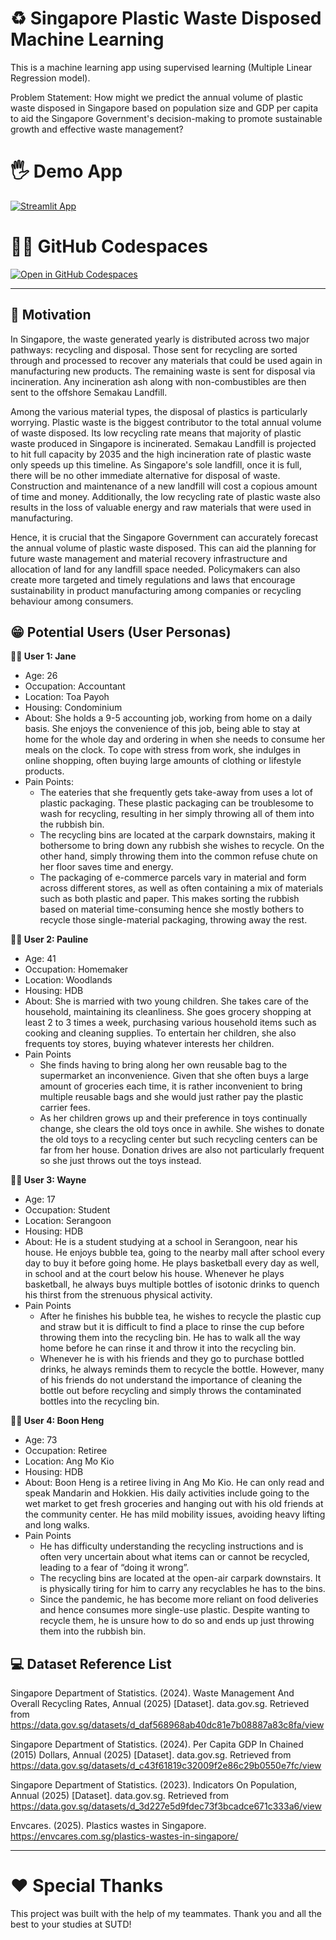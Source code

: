 # ♻ Singapore Plastic Waste Disposed Machine Learning

This is a machine learning app using supervised learning (Multiple Linear Regression model).

Problem Statement: How might we predict the annual volume of plastic waste disposed in Singapore based on population size and GDP per capita to aid the Singapore Government's decision-making to promote sustainable growth and effective waste management?


# 🖐 Demo App

[![Streamlit App](https://static.streamlit.io/badges/streamlit_badge_black_white.svg)](https://WYJ-Plastic-Waste-Machine-Learning.streamlit.app/)


# 👩‍💻 GitHub Codespaces

[![Open in GitHub Codespaces](https://github.com/codespaces/badge.svg)](https://codespaces.new/streamlit/app-starter-kit?quickstart=1)


-------------------------------------------


## 🎯 Motivation
In Singapore, the waste generated yearly is distributed across two major pathways: recycling and disposal. Those sent for recycling are sorted through and processed to recover any materials that could be used again in manufacturing new products. The remaining waste is sent for disposal via incineration. Any incineration ash along with non-combustibles are then sent to the offshore Semakau Landfill.

Among the various material types, the disposal of plastics is particularly worrying. Plastic waste is the biggest contributor to the total annual volume of waste disposed. Its low recycling rate means that majority of plastic waste produced in Singapore is incinerated. Semakau Landfill is projected to hit full capacity by 2035 and the high incineration rate of plastic waste only speeds up this timeline. As Singapore's sole landfill, once it is full, there will be no other immediate alternative for disposal of waste. Construction and maintenance of a new landfill will cost a copious amount of time and money. Additionally, the low recycling rate of plastic waste also results in the loss of valuable energy and raw materials that were used in manufacturing. 

Hence, it is crucial that the Singapore Government can accurately forecast the annual volume of plastic waste disposed. This can aid the planning for future waste management and material recovery infrastructure and allocation of land for any landfill space needed. Policymakers can also create more targeted and timely regulations and laws that encourage sustainability in product manufacturing among companies or recycling behaviour among consumers.


## 😁 Potential Users (User Personas)

**🙋‍♀️ User 1: Jane**
- Age: 26
- Occupation: Accountant
- Location: Toa Payoh
- Housing: Condominium
- About: She holds a 9-5 accounting job, working from home on a daily basis. She enjoys the convenience of this job, being able to stay at home for the whole day and ordering in when she needs to consume her meals on the clock. To cope with stress from work, she indulges in online shopping, often buying large amounts of clothing or lifestyle products.
- Pain Points:
  - The eateries that she frequently gets take-away from uses a lot of plastic packaging. These plastic packaging can be troublesome to wash for recycling, resulting in her simply throwing all of them into the rubbish bin.
  - The recycling bins are located at the carpark downstairs, making it bothersome to bring down any rubbish she wishes to recycle. On the other hand, simply throwing them into the common refuse chute on her floor saves time and energy.
  - The packaging of e-commerce parcels vary in material and form across different stores, as well as often containing a mix of materials such as both plastic and paper. This makes sorting the rubbish based on material time-consuming hence she mostly bothers to recycle those single-material packaging, throwing away the rest.


**🙋‍♀️ User 2: Pauline**
- Age: 41
- Occupation: Homemaker
- Location: Woodlands
- Housing: HDB
- About: She is married with two young children. She takes care of the household, maintaining its cleanliness. She goes grocery shopping at least 2 to 3 times a week, purchasing various household items such as cooking and cleaning supplies. To entertain her children, she also frequents toy stores, buying whatever interests her children.
- Pain Points
  - She finds having to bring along her own reusable bag to the supermarket an inconvenience. Given that she often buys a large amount of groceries each time, it is rather inconvenient to bring multiple reusable bags and she would just rather pay the plastic carrier fees.
  - As her children grows up and their preference in toys continually change, she clears the old toys once in awhile. She wishes to donate the old toys to a recycling center but such recycling  centers can be far from her house. Donation drives are also not particularly frequent so she just throws out the toys instead.


**🙋‍♂️ User 3: Wayne**
- Age: 17
- Occupation: Student
- Location: Serangoon
- Housing: HDB
- About: He is a student studying at a school in Serangoon, near his house. He enjoys bubble tea, going to the nearby mall after school every day to buy it before going home. He plays basketball every day as well, in school and at the court below his house.  Whenever he plays basketball, he always buys multiple bottles of isotonic drinks to quench his thirst from the strenuous physical activity.
- Pain Points
  - After he finishes his bubble tea, he wishes to recycle the plastic cup and straw but it is difficult to find a place to rinse the cup before throwing them into the recycling bin. He has to walk all the way home before he can rinse it and throw it into the recycling bin.
  - Whenever he is with his friends and they go to purchase bottled drinks, he always reminds them to recycle the bottle. However, many of his friends do not understand the importance of cleaning the bottle out before recycling and simply throws the contaminated bottles into the recycling bin.


**🙋‍♂️ User 4: Boon Heng**
- Age: 73
- Occupation: Retiree
- Location: Ang Mo Kio
- Housing: HDB
- About: Boon Heng is a retiree living in Ang Mo Kio. He can only read and speak Mandarin and Hokkien. His daily activities include going to the wet market to get fresh groceries and hanging out with his old friends at the community center. He has mild mobility issues, avoiding heavy lifting and long walks.
- Pain Points
  - He has difficulty understanding the recycling instructions and is often very uncertain about what items can or cannot be recycled, leading to a fear of “doing it wrong”.
  - The recycling bins are located at the open-air carpark downstairs. It is physically tiring for him to carry any recyclables he has to the bins.
  - Since the pandemic, he has become more reliant on food deliveries and hence consumes more single-use plastic. Despite wanting to recycle them, he is unsure how to do so and ends up just throwing them into the rubbish bin.


## 💻 Dataset Reference List
Singapore Department of Statistics. (2024). Waste Management And Overall Recycling Rates, Annual (2025) [Dataset]. data.gov.sg. Retrieved from https://data.gov.sg/datasets/d_daf568968ab40dc81e7b08887a83c8fa/view

Singapore Department of Statistics. (2024). Per Capita GDP In Chained (2015) Dollars, Annual (2025) [Dataset]. data.gov.sg. Retrieved from https://data.gov.sg/datasets/d_c43f61819c32009f2e86c29b0550e7fc/view

Singapore Department of Statistics. (2023). Indicators On Population, Annual (2025) [Dataset]. data.gov.sg. Retrieved from https://data.gov.sg/datasets/d_3d227e5d9fdec73f3bcadce671c333a6/view

Envcares. (2025). Plastics wastes in Singapore. https://envcares.com.sg/plastics-wastes-in-singapore/


-------------------------------------------


# **:hearts: Special Thanks**
This project was built with the help of my teammates. Thank you and all the best to your studies at SUTD!
